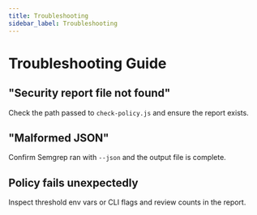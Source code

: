 ```yaml
---
title: Troubleshooting
sidebar_label: Troubleshooting
---
```


# Troubleshooting Guide

## "Security report file not found"

Check the path passed to `check-policy.js` and ensure the report exists.

## "Malformed JSON"

Confirm Semgrep ran with `--json` and the output file is complete.

## Policy fails unexpectedly

Inspect threshold env vars or CLI flags and review counts in the report.
